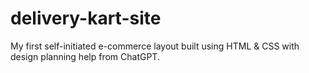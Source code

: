# delivery-kart-site
My first self-initiated e-commerce layout built using HTML &amp; CSS with design planning help from ChatGPT.
